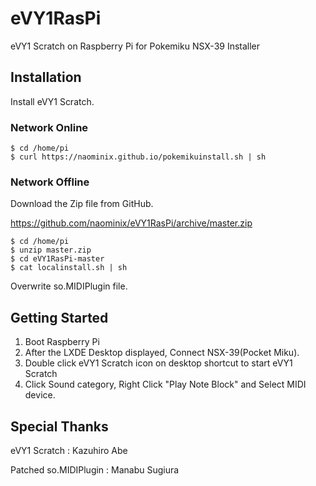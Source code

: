 eVY1RasPi
==========

eVY1 Scratch on Raspberry Pi for Pokemiku NSX-39 Installer

## Installation

Install eVY1 Scratch.

### Network Online

```
$ cd /home/pi
$ curl https://naominix.github.io/pokemikuinstall.sh | sh
```

### Network Offline

Download the Zip file from GitHub.

https://github.com/naominix/eVY1RasPi/archive/master.zip

```
$ cd /home/pi
$ unzip master.zip
$ cd eVY1RasPi-master
$ cat localinstall.sh | sh
```

Overwrite so.MIDIPlugin file.

## Getting Started

1. Boot Raspberry Pi
2. After the LXDE Desktop displayed, Connect NSX-39(Pocket Miku).
3. Double click eVY1 Scratch icon on desktop shortcut to start eVY1 Scratch
4. Click Sound category, Right Click "Play Note Block" and Select MIDI device.


## Special Thanks

eVY1 Scratch : Kazuhiro Abe

Patched so.MIDIPlugin : Manabu Sugiura
